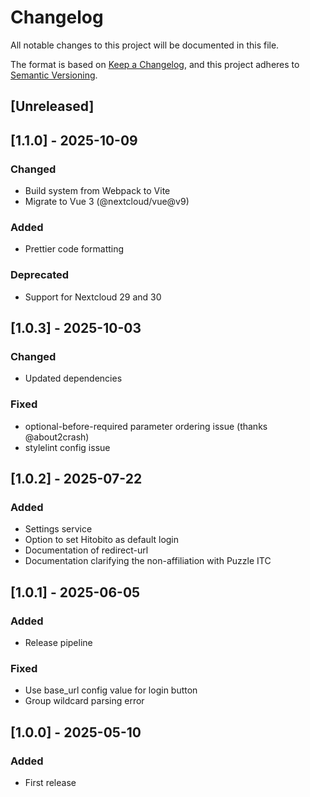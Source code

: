 # Changelog

All notable changes to this project will be documented in this file.

The format is based on [Keep a Changelog](https://keepachangelog.com/en/1.1.0/),
and this project adheres to [Semantic Versioning](https://semver.org/spec/v2.0.0.html).

## [Unreleased]

## [1.1.0] - 2025-10-09

### Changed

- Build system from Webpack to Vite
- Migrate to Vue 3 (@nextcloud/vue@v9)

### Added

- Prettier code formatting

### Deprecated

- Support for Nextcloud 29 and 30

## [1.0.3] - 2025-10-03

### Changed

- Updated dependencies

### Fixed

- optional-before-required parameter ordering issue (thanks @about2crash)
- stylelint config issue

## [1.0.2] - 2025-07-22

### Added

- Settings service
- Option to set Hitobito as default login
- Documentation of redirect-url
- Documentation clarifying the non-affiliation with Puzzle ITC

## [1.0.1] - 2025-06-05

### Added

- Release pipeline

### Fixed

- Use base_url config value for login button
- Group wildcard parsing error

## [1.0.0] - 2025-05-10

### Added

- First release
